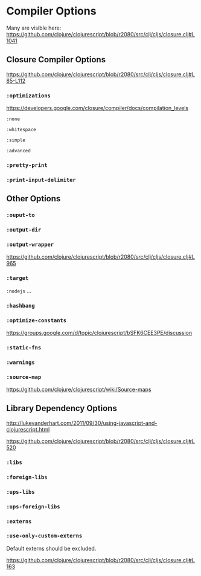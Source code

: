# Compiler Options

Many are visible here: https://github.com/clojure/clojurescript/blob/r2080/src/clj/cljs/closure.clj#L1041

## Closure Compiler Options

https://github.com/clojure/clojurescript/blob/r2080/src/clj/cljs/closure.clj#L85-L112

### `:optimizations`

https://developers.google.com/closure/compiler/docs/compilation_levels

`:none`

`:whitespace`

`:simple`

`:advanced`

### `:pretty-print`

### `:print-input-delimiter`

## Other Options

### `:ouput-to`

### `:output-dir`

### `:output-wrapper`

https://github.com/clojure/clojurescript/blob/r2080/src/clj/cljs/closure.clj#L965

### `:target`

`:nodejs` ...

### `:hashbang`

### `:optimize-constants`

https://groups.google.com/d/topic/clojurescript/bSFK6CEE3PE/discussion

### `:static-fns`

### `:warnings`

### `:source-map`

https://github.com/clojure/clojurescript/wiki/Source-maps

## Library Dependency Options

http://lukevanderhart.com/2011/09/30/using-javascript-and-clojurescript.html

https://github.com/clojure/clojurescript/blob/r2080/src/clj/cljs/closure.clj#L520

### `:libs`

### `:foreign-libs`

### `:ups-libs`

### `:ups-foreign-libs`

### `:externs`

### `:use-only-custom-externs`

Default externs should be excluded.

https://github.com/clojure/clojurescript/blob/r2080/src/clj/cljs/closure.clj#L163
